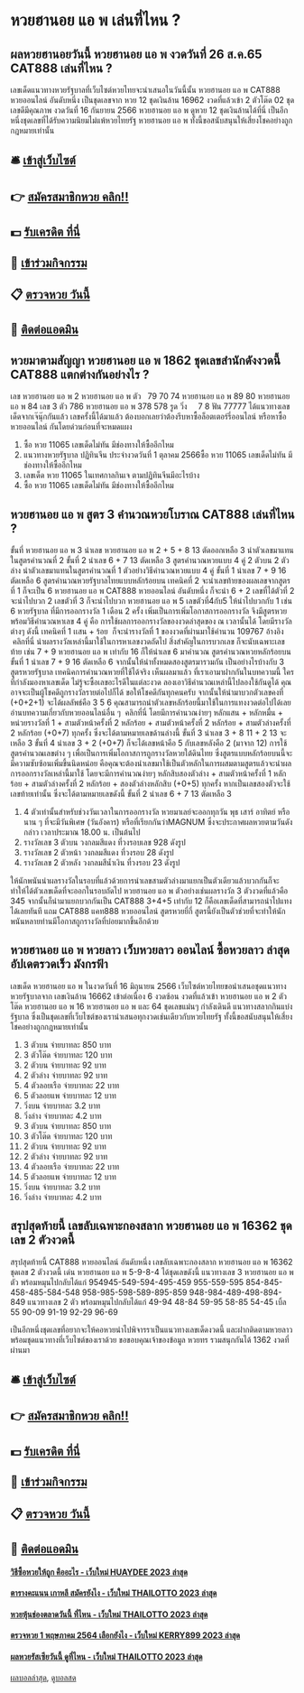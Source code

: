 # หวยฮานอย แอ พ เล่นที่ไหน ?
## ผลหวยฮานอยวันนี้ หวยฮานอย แอ พ งวดวันที่ 26 ส.ค.65 CAT888 เล่นที่ไหน ?
เลขเด็ดแนวทางหวยรัฐบาลที่เว็บไซต์หวยไทยจะนำเสนอในวันนี้นั้น หวยฮานอย แอ พ CAT888 หวยออนไลน์ อันดับหนึ่ง เป็นชุดเลขจาก หวย 12 ชุดเงินล้าน 16962 งวดที่แล้วเข้า 2 ตัวโต๊ด 02 ชุดเลขดีมีคุณภาพ งวดวันที่ 16 กันยายน 2566 หวยฮานอย แอ พ ดูหวย 12 ชุดเงินล้านได้ที่นี่ เป็นอีกหนึ่งชุดเลขที่ได้รับความนิยมไม่แพ้หวยไทยรัฐ หวยฮานอย แอ พ ทั้งนี้ขอสนับสนุนให้เสี่ยงโชคอย่างถูกกฎหมายเท่านั้น

## 🛎 [เข้าสู่เว็บไซต์](https://bit.ly/3BG5bNw)
## 👉 [สมัครสมาชิกหวย คลิก!!](https://bit.ly/3BG5bNw)
## 💵 [รับเครดิต ที่นี่](https://bit.ly/3C3mvgS)
## 👑 [เข้าร่วมกิจกรรม](https://bit.ly/3C3mvgS)
## 📋 [ตรวจหวย วันนี้](https://bit.ly/3C3mvgS)
## 📱 [ติดต่อแอดมิน](https://bit.ly/3C3mvgS)

## หวยมาตามสัญญา หวยฮานอย แอ พ 1862 ชุดเลขสำนักดังงวดนี้ CAT888 แตกต่างกันอย่างไร ?
เลข หวยฮานอย แอ พ 2 หวยฮานอย แอ พ ตัว   79 70 74 หวยฮานอย แอ พ 89 80 หวยฮานอย แอ พ 84
เลข 3 ตัว 786 หวยฮานอย แอ พ 378 578
รูด วิ่ง     7 8
ฟัน 77777
ได้แนวทางเลขเด็ดจากเจ๊นุ๊กกันแล้ว เลขครั้งนี้ได้มาแล้ว ต้องบอกเลยว่าต้องรีบหาซื้อล็อตเตอร์รี่ออนไลน์ หรือหาซื้อหวยออนไลน์ กันโดยด่วนก่อนที่จะหมดแผง
1. ซื้อ หวย 11065 เลขเด็ดไม่ทัน มีช่องทางให้ซื้ออีกไหม
2. แนวทางหวยรัฐบาล ปฏิทินจีน ประจำงวดวันที่ 1 ตุลาคม 2566ซื้อ หวย 11065 เลขเด็ดไม่ทัน มีช่องทางให้ซื้ออีกไหม
3. เลขเด็ด หวย 11065 ในเทศกาลกินเจ ตามปฏิทินจีนมีอะไรบ้าง
4. ซื้อ หวย 11065 เลขเด็ดไม่ทัน มีช่องทางให้ซื้ออีกไหม

## หวยฮานอย แอ พ สูตร 3 คำนวณหวยโบราณ CAT888 เล่นที่ไหน ?
ขั้นที่ หวยฮานอย แอ พ 3 นำเลข หวยฮานอย แอ พ 2 + 5 + 8 13 ตัดออกเหลือ 3
นำตัวเลขมาแทนในสูตรคำนวณที่ 2
ขั้นที่ 2 นำเลข 6 + 7 13 ตัดเหลือ 3
สูตรคำนวณหวยแบบ 4 คู่ 2 ตัวบน 2 ตัวล่าง
นำตัวเลขมาแทนในสูตรคำนวณที่ 1
ตัวอย่างวิธีคำนวณหวยแบบ 4 คู่
ขั้นที่ 1 นำเลข 7 + 9 16 ตัดเหลือ 6
สูตรคำนวณหวยรัฐบาลไทยแบบหลักร้อยบน
เทคนิคที่ 2 จะนำเลขท้ายของผลเลขจากสูตรที่ 1 ก็จะเป็น 6 หวยฮานอย แอ พ CAT888 หวยออนไลน์ อันดับหนึ่ง ก็จะนำ 6 + 2 เลขที่ได้ตัวที่ 2 จะนำไปบวก 2 เลขตัวที่ 3 ก็จะนำไปบวก หวยฮานอย แอ พ 5 เลขตัวที่4กับ5 ให้นำไปบวกกับ 1 เช่น 6
หวยรัฐบาล ที่มีการออกรางวัล 1 เดือน 2 ครั้ง เพิ่มเป็นการเพิ่มโอกาสการออกรางวัล จึงมีสูตรหวยพร้อมวิธีคำนวณหาเลข 4 คู่ คือ การใช้ผลการออกรางวัลของงวดล่าสุดของ ณ เวลานั้นได้ โดยมีรางวัลต่างๆ ดังนี้
เทคนิคที่ 1 เเสน + ร้อย  ก็จะนำรางวัลที่ 1 ของงวดที่ผ่านมาใช้คำนวน 109767
อ้างอิง  คลิกที่นี่
นำผลรางวัลเหล่านี้มาใช้ในการหาเลขงวดถัดไป สิ่งสำคัญในการบวกเลข ก็จะนับเฉพาะเลขท้าย เช่น 7 + 9 หวยฮานอย แอ พ เท่ากับ 16 ก็ให้นำเลข 6 มาคำนวณ
สูตรคำนวณหวยหลักร้อยบน
ขั้นที่ 1 นำเลข 7 + 9 16 ตัดเหลือ 6
จากนั้นให้นำทั้งหมดสองสูตรมารวมกัน
เป็นอย่างไรบ้างกับ 3 สูตรหวยรัฐบาล เทคนิคการคำนวณหวยที่ใช้ได้จริง เห็นผลมาแล้ว ที่เราเอามาฝากกันในบทความนี้ ใครที่กำลังมองหาเลขเด็ด ไม่รู้จะซื้อเลขอะไรดีในแต่ละงวด ลองเอาวิธีคำนวณเหล่านี้ไปลองใช้กันดูได้ คุณอาจจะเป็นผู้โชคดีถูกรางวัลรายต่อไปก็ได้ ขอให้โชคดีกันทุกคนครับ
จากนั้นให้นำมาบวกตัวเลขคงที่ (+0+2+1) จะได้ผลลัพธ์คือ 3 5 6 คุณสามารถนำตัวเลขหลักร้อยนี้มาใช้ในการแทงงวดต่อไปได้เลย
อ่านบทความเกี่ยวกับหวยออนไลน์อื่น ๆ  คลิกที่นี่
โดยมีการคำนวณง่ายๆ หลักแสน + หลักหมื่น + หน่วยรางวัลที่ 1 + สามตัวหน้าครั้งที่ 2 หลักร้อย + สามตัวหน้าครั้งที่ 2 หลักร้อย + สามตัวล่างครั้งที่ 2 หลักร้อย (+0+7) ทุกครั้ง ซึ่งจะได้ตามหมายเลขด้านล่างนี้
ขั้นที่ 3 นำเลข 3 + 8 11 + 2 13 จะเหลือ 3
ขั้นที่ 4 นำเลข 3 + 2 (+0+7) ก็จะได้เลขหน้าคือ 5 กับเลขหลังคือ 2 (มาจาก 12)
การใช้สูตรคำนวณเลขต่าง ๆ เพื่อเป็นการเพิ่มโอกาสการถูกรางวัลหวยใต้ดินไทย ซึ่งสูตรแบบหลักร้อยบนนี้จะมีความซับซ้อนเพิ่มขึ้นนิดหน่อย คือคุณจะต้องนำเลขมาใช้เป็นตัวหลักในการผสมตามสูตรแล้วจะนำผลการออกรางวัลเหล่านี้มาใช้
โดยจะมีการคำนวณง่ายๆ หลักสิบสองตัวล่าง + สามตัวหน้าครั้งที่ 1 หลักร้อย + สามตัวล่างครั้งที่ 2 หลักร้อย + สองตัวล่างหลักสิบ (+0+5) ทุกครั้ง หากเป็นเลขสองตัวจะใช้เลขท้ายเท่านั้น ซึ่งจะได้ตามหมายเลขดังนี้
ขั้นที่ 2 นำเลข 6 + 7 13 ตัดเหลือ 3
1. 4 ตัวเท่านั้นสำหรับช่วงวันเวลาในการออกรางวัล หวยมาเลย์จะออกทุกวัน พุธ เสาร์ อาทิตย์ หรือนาน ๆ ที่จะมีวันพิเศษ (วันอังคาร) หรือที่เรียกกันว่าMAGNUM ซึ่งจะประกาศผลหวยตามวันดังกล่าว เวลาประมาณ 18.00 น. เป็นต้นไป
2. รางวัลเลข 3 ตัวบน วงกลมสีแดง ที่วงรอบเลข 928 ดังรูป
3. รางวัลเลข 2 ตัวหน้า วงกลมสีแดง ที่วงรอบ 28 ดังรูป
4. รางวัลเลข 2 ตัวหลัง วงกลมสีน้ำเงิน ที่วงรอบ 23 ดังรูป

ให้นักพนันนำผลรางวัลในรอบที่แล้วด้วยการนำเลขสามตัวล่างมาแยกเป็นตัวเดียวแล้วบวกกันก็จะทำให้ได้ตัวเลขเด็ดที่จะออกในรอบถัดไป หวยฮานอย แอ พ ตัวอย่างเช่นผลรางวัล 3 ตัวงวดที่แล้วคือ 345 จากนั้นก็นำมาแยกบวกกันเป็น CAT888 3+4+5 เท่ากับ 12 ก็คือเลขเด็ดที่สามารถนำไปแทงได้เลยทันที แถม CAT888 แคท888 หวยออนไลน์ สูตรหวยยี่กี่ สูตรนี้ยังเป็นตัวช่วยที่จะทำให้นักพนันหลายท่านมีโอกาสถูกรางวัลที่บ่อยมากขึ้นอีกด้วย

## หวยฮานอย แอ พ หวยลาว เว็บหวยลาว ออนไลน์ ซื้อหวยลาว ล่าสุด อัปเดตรวดเร็ว มังกรฟ้า
เลขเด็ด หวยฮานอย แอ พ ในงวดวันที่ 16 มิถุนายน 2566 เว็บไซต์หวยไทยขอนำเสนอชุดแนวทางหวยรัฐบาลจาก เลขเงินล้าน 16662 เข้าต่อเนื่อง 6 งวดซ้อน งวดที่แล้วเข้า หวยฮานอย แอ พ 2 ตัวโต๊ด หวยฮานอย แอ พ 16 หวยฮานอย แอ พ และ 64 ชุดเลขแม่นๆ กำลังเดินดี แนวทางสลากกินแบ่งรัฐบาล ซึ่งเป็นชุดเลขที่เว็บไซต์ของเรานำเสนอทุกงวดเช่นเดียวกับหวยไทยรัฐ ทั้งนี้ขอสนับสนุนให้เสี่ยงโชคอย่างถูกกฎหมายเท่านั้น
1. 3 ตัวบน จ่ายบาทละ 850 บาท
2. 3 ตัวโต๊ด จ่ายบาทละ 120 บาท
3. 2 ตัวบน จ่ายบาทละ 92 บาท
4. 2 ตัวล่าง จ่ายบาทละ 92 บาท
5. 4 ตัวลอยเรือ จ่ายบาทละ 22 บาท
6. 5 ตัวลอยแพ จ่ายบาทละ 12 บาท
7. วิ่งบน จ่ายบาทละ 3.2 บาท
8. วิ่งล่าง จ่ายบาทละ 4.2 บาท
9. 3 ตัวบน จ่ายบาทละ 850 บาท
10. 3 ตัวโต๊ด จ่ายบาทละ 120 บาท
11. 2 ตัวบน จ่ายบาทละ 92 บาท
12. 2 ตัวล่าง จ่ายบาทละ 92 บาท
13. 4 ตัวลอยเรือ จ่ายบาทละ 22 บาท
14. 5 ตัวลอยแพ จ่ายบาทละ 12 บาท
15. วิ่งบน จ่ายบาทละ 3.2 บาท
16. วิ่งล่าง จ่ายบาทละ 4.2 บาท

## สรุปสุดท้ายนี้ เลขลับเฉพาะกองสลาก หวยฮานอย แอ พ 16362 ชุดเลข 2 ตัวงวดนี้
สรุปสุดท้ายนี้ CAT888 หวยออนไลน์ อันดับหนึ่ง เลขลับเฉพาะกองสลาก หวยฮานอย แอ พ 16362 ชุดเลข 2 ตัวงวดนี้ เด่น หวยฮานอย แอ พ 5-9-8-4 ได้ชุดเลขดังนี้
แนวทางเลข 3 หวยฮานอย แอ พ ตัว พร้อมหมุนไปกลับได้แก่
954945-549-594-495-459
955-559-595
854-845-458-485-584-548
958-985-598-589-895-859
948-984-489-498-894-849
แนวทางเลข 2 ตัว พร้อมหมุนไปกลับได้แก่
49-94
48-84
59-95
58-85
54-45
เบิ้ล 55
90-09
91-19
92-29
96-69

เป็นอีกหนึ่งชุดเลขที่อยากจะให้คอหวยนำไปพิจารราเป็นแนวทางเลขเด็ดงวดนี้ และฝากติดตามหวยลาว พร้อมชุดแนวทางที่เว็บไซต์ของเราด้วย
ขอขอบคุณเจ้าของข้อมูล
หวยทร รวมสนุกกันได้ 1362 งวดที่ผ่านมา

## 🛎 [เข้าสู่เว็บไซต์](https://bit.ly/3BG5bNw)
## 👉 [สมัครสมาชิกหวย คลิก!!](https://bit.ly/3BG5bNw)
## 💵 [รับเครดิต ที่นี่](https://bit.ly/3C3mvgS)
## 👑 [เข้าร่วมกิจกรรม](https://bit.ly/3C3mvgS)
## 📋 [ตรวจหวย วันนี้](https://bit.ly/3C3mvgS)
## 📱 [ติดต่อแอดมิน](https://bit.ly/3C3mvgS)

#### [วิธีซื้อหวยให้ถูก คืออะไร - เว็บใหม่ HUAYDEE 2023 ล่าสุด](https://atom.io/themes/วิธีซื้อหวยให้ถูก%20คืออะไร%20-%20เว็บใหม่%20huaydee%202023%20ล่าสุด)
#### [ตารางคะแนน เกาหลี สมัครยังไง - เว็บใหม่ THAILOTTO 2023 ล่าสุด](https://atom.io/themes/ตารางคะแนน%20เกาหลี%20สมัครยังไง%20-%20เว็บใหม่%20thailotto%202023%20ล่าสุด)
#### [หวยหุ้นช่องตลาดวันนี้ ที่ไหน - เว็บใหม่ THAILOTTO 2023 ล่าสุด](https://atom.io/themes/หวยหุ้นช่องตลาดวันนี้%20ที่ไหน%20-%20เว็บใหม่%20thailotto%202023%20ล่าสุด)
#### [ตรวจหวย 1 พฤษภาคม 2564 เลือกยังไง - เว็บใหม่ KERRY899 2023 ล่าสุด](https://atom.io/themes/ตรวจหวย%201%20พฤษภาคม%202564%20เลือกยังไง%20-%20เว็บใหม่%20kerry899%202023%20ล่าสุด)
#### [ผลหวยรัสเซียวันนี้ ดูที่ไหน - เว็บใหม่ THAILOTTO 2023 ล่าสุด](https://atom.io/themes/ผลหวยรัสเซียวันนี้%20ดูที่ไหน%20-%20เว็บใหม่%20thailotto%202023%20ล่าสุด)

[ผลบอลล่าสุด](https://siamsport.tv "ผลบอลล่าสุด"), [ดูบอลสด](https://siamsport.tv/ดูบอลสด "ดูบอลสด")